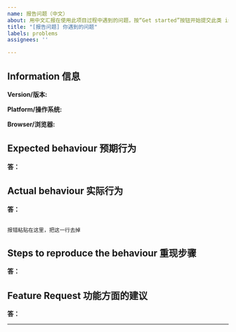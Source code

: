 ```yaml
---
name: 报告问题（中文）
about: 用中文汇报在使用此项目过程中遇到的问题，按“Get started”按钮开始提交此类 issue
title: "[报告问题] 你遇到的问题"
labels: problems
assignees: ''

---
```


<!--
请确保您已尝试下方方式：
1. 仔细阅读 README.md 及说明文档
2. 查看/搜索 所有已有 issue，无论是 open 还是 close 的
3. 通过搜索引擎搜索   www.google.com     www.baidu.com
4. 到我们提供的在线聊天室查看历史聊天记录、提问

如果依然无法解决，再发issue

    请依照该模板来提交，您只需在每个    **说明:**     后填写即可。
-->
## Information 信息

<!-- 版本 -->
**Version/版本:**
 

<!-- Windows / macOS / Linux / Android / iOS -->
**Platform/操作系统:** 


<!-- Chrome / Safari / FireFox / ... -->
**Browser/浏览器:** 


## Expected behaviour 预期行为
**答：**

## Actual behaviour 实际行为
<!--
请尽量提供截图来定位问题
报错等可以复制的内容，请粘贴在下方，便于其他人搜索。
-->
**答：**

```

报错粘贴在这里，把这一行去掉

```

## Steps to reproduce the behaviour 重现步骤
**答：**

## Feature Request 功能方面的建议
<!--
如果你有任何关于这个项目的功能方面的想法，可以在这个部分里写下来我们一起讨论
-->
**答：**


---

<!--
喜欢这个项目吗？ 考虑一下给它点个 star 来支持它吧！你的支持是对我最大的鼓励！
-->
